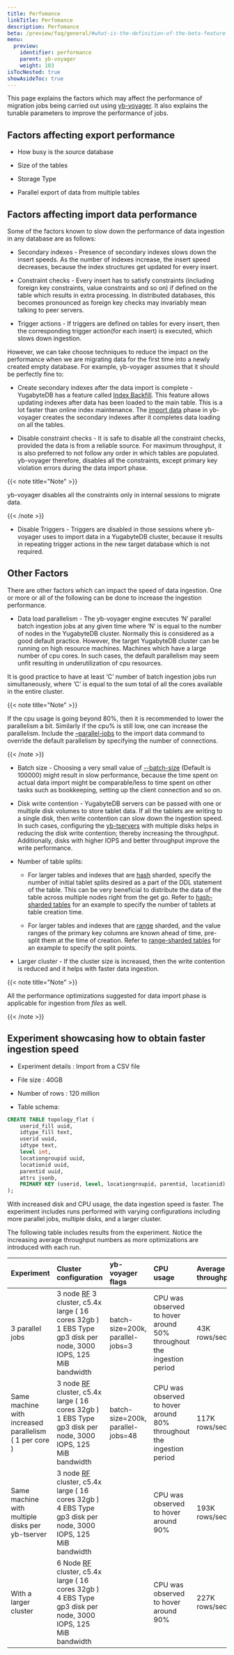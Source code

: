 ```yaml
---
title: Perfomance
linkTitle: Perfomance
description: Perfomance
beta: /preview/faq/general/#what-is-the-definition-of-the-beta-feature-tag
menu:
  preview:
    identifier: performance
    parent: yb-voyager
    weight: 103
isTocNested: true
showAsideToc: true
---
```



This page explains the factors which may affect the performance of migration jobs being carried out using [yb-voyager](https://github.com/yugabyte/yb-voyager). It also explains the tunable parameters to improve the performance of jobs.

## Factors affecting export performance

- How busy is the source database

- Size of the tables

- Storage Type

- Parallel export of data from multiple tables

## Factors affecting import data performance

Some of the factors known to slow down the performance of data ingestion in any database are as follows:

- Secondary indexes - Presence of secondary indexes slows down the insert speeds. As the number of indexes increase, the insert speed decreases, because the index structures get updated for every insert.

- Constraint checks  - Every insert has to satisfy constraints (including foreign key constraints, value constraints and so on) if defined on the table which results in extra processing. In distributed databases, this becomes pronounced as foreign key checks may invariably mean talking to peer servers.

- Trigger actions - If triggers are defined on tables for every insert, then the corresponding trigger action(for each insert) is executed, which slows down ingestion.

However, we can take choose techniques to reduce the impact on the performance when we are migrating data for the first time into a newly created empty database. For example, yb-voyager assumes that it should be perfectly fine to:

- Create secondary indexes after the data import is complete - YugabyteDB has a feature called [Index Backfill](https://github.com/yugabyte/yugabyte-db/blob/master/architecture/design/online-index-backfill.md). This feature allows updating indexes after data has been loaded to the main table. This is a lot faster than online index maintenance. The [import data](../../yb-voyager/migrate-steps/#import-data) phase in yb-voyager creates the secondary indexes after it completes data loading on all the tables.

- Disable constraint checks - It is safe to disable all the constraint checks, provided the data is from a reliable source. For maximum throughput, it is also preferred to not follow any order in which tables are populated. yb-voyager therefore, disables all the constraints, except primary key violation errors during the data import phase.

{{< note title="Note" >}}

yb-voyager disables all the constraints only in internal sessions to migrate data.

{{< /note >}}

- Disable Triggers - Triggers are disabled in those sessions where yb-voyager uses to import data in a YugabyteDB cluster, because it results in repeating trigger actions in the new target database which is not required.

## Other Factors

There are other factors which can impact the speed of data ingestion. One or more or all of the following can be done to increase the ingestion performance.

- Data load parallelism - The yb-voyager engine executes ‘N’ parallel batch ingestion jobs at any given time where ‘N’ is equal to the number of nodes in the YugabyteDB cluster. Normally this is considered as a good default practice. However, the target YugabyteDB cluster can be running on high resource machines. Machines which have a large number of cpu cores. In such cases, the default parallelism may seem unfit resulting in underutilization of cpu resources.

It is good practice to have at least ‘C’ number of batch ingestion jobs run simultaneously, where ‘C’ is equal to the sum total of all the cores available in the entire cluster.

{{< note title="Note" >}}

If the cpu usage is going beyond 80%, then it is recommended to lower the parallelism a bit. Similarly if the cpu% is still low, one can increase the parallelism. Include the [–parallel-jobs](../../yb-voyager/yb-voyager-cli/#parallel-jobs) to the import data command to override the default parallelism by specifying the number of connections.

{{< /note >}}

- Batch size - Choosing a very small value of [--batch-size](../../yb-voyager/yb-voyager-cli/#batch-size) (Default is 100000) might result in slow performance, because the time spent on actual data import might be comparable/less to time spent on other tasks such as bookkeeping, setting up the client connection and so on.

- Disk write contention - YugabyteDB servers can be passed with one or multiple disk volumes to store tablet data. If all the tablets are writing to a single disk, then write contention can slow down the ingestion speed. In such cases, configuring the [yb-tservers](../../../reference/configuration/yb-tserver/) with multiple disks helps in reducing the disk write contention; thereby increasing the throughput. Additionally, disks with higher IOPS and better throughput improve the write performance.

- Number of table splits:

  - For larger tables and indexes that are [hash](../../../architecture/docdb-sharding/sharding/#hash-sharding) sharded, specify the number of initial tablet splits desired as a part of the DDL statement of the table. This can be very beneficial to distribute the data of the table across multiple nodes right from the get go. Refer to [hash-sharded tables](../../../architecture/docdb-sharding/tablet-splitting/#hash-sharded-tables) for an example to specify the number of tablets at table creation time.

  - For larger tables and indexes that are [range](../../../architecture/docdb-sharding/sharding/#range-sharding) sharded, and the value ranges of the primary key columns are known ahead of time, pre-split them at the time of creation. Refer to [range-sharded tables](../../../architecture/docdb-sharding/tablet-splitting/#hash-sharded-tables) for an example to specify the split points.

- Larger cluster - If the cluster size is increased, then the write contention is reduced and it helps with faster data ingestion.

{{< note title="Note" >}}

All the performance optimizations suggested for data import phase is applicable for ingestion from _files_ as well.

{{< /note >}}

## Experiment showcasing how to obtain faster ingestion speed

- Experiment details : Import from a CSV file

- File size : 40GB

- Number of rows : 120 million

- Table schema:

```sql
CREATE TABLE topology_flat (
    userid_fill uuid,
    idtype_fill text,
    userid uuid,
    idtype text,
    level int,
    locationgroupid uuid,
    locationid uuid,
    parentid uuid,
    attrs jsonb,
    PRIMARY KEY (userid, level, locationgroupid, parentid, locationid)
);
```

With increased disk and CPU usage, the data ingestion speed is faster. The experiment includes runs performed with varying configurations including more parallel jobs, multiple disks, and a larger cluster.

The following table includes results from the experiment. Notice the increasing average throughput numbers as more optimizations are introduced with each run.

| Experiment | Cluster configuration | yb-voyager flags | CPU usage | Average throughput |
| :---------- | :------------------- | :--------------- | :-------- | :----------------- |
| 3 parallel jobs | 3 node [RF](../../../architecture/docdb-replication/replication/#replication-factor) 3 cluster, c5.4x large ( 16 cores 32gb ) <br> 1 EBS Type gp3 disk per node, 3000 IOPS, 125 MiB bandwidth | batch-size=200k, parallel-jobs=3 | CPU was observed to hover around 50% throughout the ingestion period | 43K rows/sec |
| Same machine with increased parallelism ( 1 per core ) | 3 node [RF](../../../architecture/docdb-replication/replication/#replication-factor) cluster, c5.4x large ( 16 cores 32gb ) <br> 1 EBS Type gp3 disk per node, 3000 IOPS, 125 MiB bandwidth | batch-size=200k, parallel-jobs=48 | CPU was observed to hover around 80% throughout the ingestion period | 117K rows/sec | -->
| Same machine with multiple disks per yb-tserver | 3 node [RF](../../../architecture/docdb-replication/replication/#replication-factor) cluster, c5.4x large ( 16 cores 32gb ) <br> 4 EBS Type gp3 disk per node, 3000 IOPS, 125 MiB bandwidth | | CPU was observed to hover around 90% | 193K rows/sec |
| With a larger cluster | 6 Node [RF](../../../architecture/docdb-replication/replication/#replication-factor) cluster, c5.4x large ( 16 cores 32gb ) <br> 4 EBS Type gp3 disk per node, 3000 IOPS, 125 MiB bandwidth | | CPU was observed to hover around 90% | 227K rows/sec |
